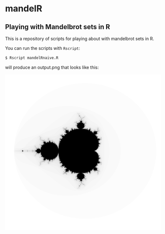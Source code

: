 # mandelR
## Playing with Mandelbrot sets in R

This is a repository of scripts for playing about with mandelbrot sets in R.

You can run the scripts with `Rscript`:

```bash
$ Rscript mandelRnaive.R
```

will produce an output.png that looks like this:

![exmample plot](example.png)